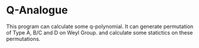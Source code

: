 # Q-Analogue

This program can calculate some q-polynomial. It can generate permutation of Type A, B/C and D on Weyl Group. and calculate some statictics on these permutations.
